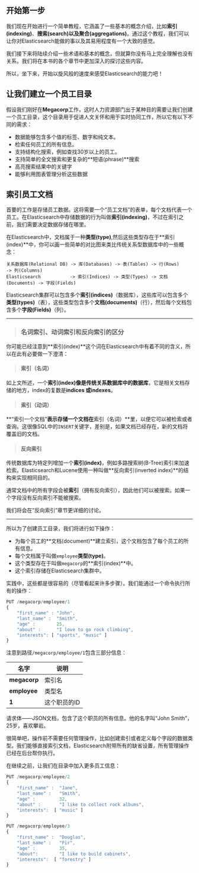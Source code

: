 ## 开始第一步
我们现在开始进行一个简单教程，它涵盖了一些基本的概念介绍，比如**索引(indexing)**、**搜索(search)**以及**聚合(aggregations)**。通过这个教程，我们可以让你对Elasticsearch能做的事以及其易用程度有一个大致的感觉。

我们接下来将陆续介绍一些术语和基本的概念，但就算你没有马上完全理解也没有关系。我们将在本书的各个章节中更加深入的探讨这些内容。

所以，坐下来，开始以旋风般的速度来感受Elasticsearch的能力吧！

## 让我们建立一个员工目录
假设我们刚好在**Megacorp**工作，这时人力资源部门出于某种目的需要让我们创建一个员工目录，这个目录用于促进人文关怀和用于实时协同工作，所以它有以下不同的需求：

* 数据能够包含多个值的标签、数字和纯文本。
* 检索任何员工的所有信息。
* 支持结构化搜索，例如查找30岁以上的员工。
* 支持简单的全文搜索和更复杂的**短语(phrase)**搜索
* 高亮搜索结果中的关键字
* 能够利用图表管理分析这些数据

## 索引员工文档
首要的工作是存储员工数据。这将需要一个“员工文档”的表单，每个文档代表一个员工。在Elasticsearch中存储数据的行为叫做**索引(indexing)**，不过在索引之前，我们需要决定数据存储在哪里。

在Elasticsearch中，文档属于一种**类型(type)**,然后这些类型存在于**索引(index)**中，你可以画一些简单的对比图来类比传统关系型数据库中的一些概念：
```
关系数据库(Relational DB) -> 库(Databases) -> 表(Tables) -> 行(Rows)       -> 列(Columns)
Elasticsearch           -> 索引(Indices) -> 类型(Types) -> 文档(Documents) -> 字段(Fields)
```

Elasticsearch集群可以包含多个**索引(indices)**（数据库），这些库可以包含多个**类型(types)**（表），这些类型包含多个**文档(documents)**（行），然后每个文档包含多个**字段(Fields)**（列）。

**************************************************
>### 名词索引、动词索引和反向索引的区分

你可能已经注意到**索引(index)**这个词在Elasticsearch中有着不同的含义，所以在此有必要做一下澄清：

>#### 索引（名词）

如上文所述，一个**索引(index)**像是传统关系数据库中的**数据库**，它是相关文档存储的地方，index的复数是**indices **或**indexes**。

>#### 索引（动词）

**“索引一个文档”**表示存储一个文档在**索引（名词）**里，以便它可以被检索或者查询。这很像SQL中的`INSERT`关键字，差别是，如果文档已经存在，新的文档将覆盖旧的文档。

>#### 反向索引

传统数据库为特定列增加一个**索引(index)**，例如多路搜索树(B-Tree)索引来加速检索。Elasticsearch和Lucene使用一种叫做**反向索引(inverted index)**的结构来实现相同目的。

通常文档中的所有字段会被**索引**（拥有反向索引），因此他们可以被搜索。如果一个字段没有反向索引不能被搜索。

我们将会在“反向索引”章节更详细的讨论。

**************************************************

所以为了创建员工目录，我们将进行如下操作：

* 为每个员工的**文档(document)**建立索引，这个文档包含了每个员工的所有信息。
* 每个文档属于叫做`employee`**类型(type)**。
* 这个类型存在于叫做`megacorp`的**索引(index)**中。
* 这个索引存储在Elasticsearch集群中。

实践中，这些都是很容易的（尽管看起来许多步骤）。我们能通过一个命令执行所有的操作：

```Javascript
PUT /megacorp/employee/1
{
    "first_name" : "John",
    "last_name" :  "Smith",
    "age" :        25,
    "about" :      "I love to go rock climbing",
    "interests": [ "sports", "music" ]
}
```

注意到路径`/megacorp/employee/1`包含三部分信息：

| 名字       | 说明        |
| ---------- | ----------- |
|**megacorp**|索引名       |
|**employee**|类型名       |
|**1**       |这个职员的ID |

请求体——JSON文档，包含了这个职员的所有信息。他的名字叫“John Smith”，25岁，喜欢攀岩。

很简单吧，操作前不需要任何管理操作，比如创建索引或者定义每个字段的数据类型。我们能够直接索引文档，Elasticsearch附带所有的缺省设置，所有管理操作已经在后台帮你执行。

在继续之前，让我们在目录中加入更多员工信息：

```Javascript
PUT /megacorp/employee/2
{
    "first_name" :  "Jane",
    "last_name" :   "Smith",
    "age" :         32,
    "about" :       "I like to collect rock albums",
    "interests":  [ "music" ]
}

PUT /megacorp/employee/3
{
    "first_name" :  "Douglas",
    "last_name" :   "Fir",
    "age" :         35,
    "about":        "I like to build cabinets",
    "interests":  [ "forestry" ]
}
```

